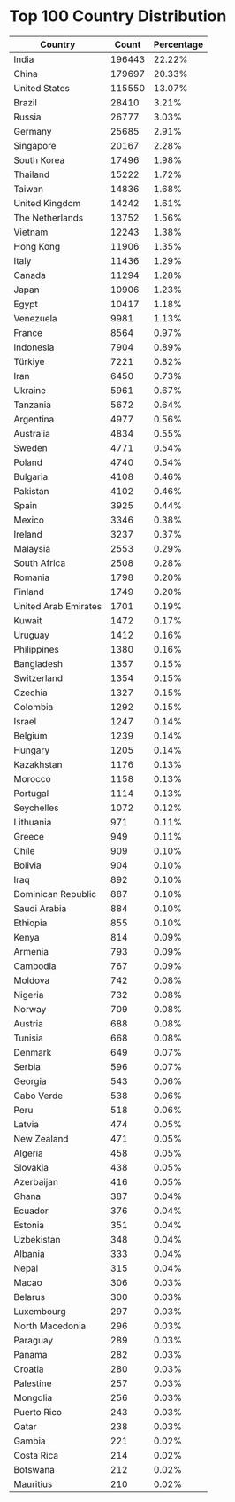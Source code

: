 # Top 100 Country Distribution
| Country | Count | Percentage |
|----|----|----|
| India | 196443 | 22.22% |
| China | 179697 | 20.33% |
| United States | 115550 | 13.07% |
| Brazil | 28410 | 3.21% |
| Russia | 26777 | 3.03% |
| Germany | 25685 | 2.91% |
| Singapore | 20167 | 2.28% |
| South Korea | 17496 | 1.98% |
| Thailand | 15222 | 1.72% |
| Taiwan | 14836 | 1.68% |
| United Kingdom | 14242 | 1.61% |
| The Netherlands | 13752 | 1.56% |
| Vietnam | 12243 | 1.38% |
| Hong Kong | 11906 | 1.35% |
| Italy | 11436 | 1.29% |
| Canada | 11294 | 1.28% |
| Japan | 10906 | 1.23% |
| Egypt | 10417 | 1.18% |
| Venezuela | 9981 | 1.13% |
| France | 8564 | 0.97% |
| Indonesia | 7904 | 0.89% |
| Türkiye | 7221 | 0.82% |
| Iran | 6450 | 0.73% |
| Ukraine | 5961 | 0.67% |
| Tanzania | 5672 | 0.64% |
| Argentina | 4977 | 0.56% |
| Australia | 4834 | 0.55% |
| Sweden | 4771 | 0.54% |
| Poland | 4740 | 0.54% |
| Bulgaria | 4108 | 0.46% |
| Pakistan | 4102 | 0.46% |
| Spain | 3925 | 0.44% |
| Mexico | 3346 | 0.38% |
| Ireland | 3237 | 0.37% |
| Malaysia | 2553 | 0.29% |
| South Africa | 2508 | 0.28% |
| Romania | 1798 | 0.20% |
| Finland | 1749 | 0.20% |
| United Arab Emirates | 1701 | 0.19% |
| Kuwait | 1472 | 0.17% |
| Uruguay | 1412 | 0.16% |
| Philippines | 1380 | 0.16% |
| Bangladesh | 1357 | 0.15% |
| Switzerland | 1354 | 0.15% |
| Czechia | 1327 | 0.15% |
| Colombia | 1292 | 0.15% |
| Israel | 1247 | 0.14% |
| Belgium | 1239 | 0.14% |
| Hungary | 1205 | 0.14% |
| Kazakhstan | 1176 | 0.13% |
| Morocco | 1158 | 0.13% |
| Portugal | 1114 | 0.13% |
| Seychelles | 1072 | 0.12% |
| Lithuania | 971 | 0.11% |
| Greece | 949 | 0.11% |
| Chile | 909 | 0.10% |
| Bolivia | 904 | 0.10% |
| Iraq | 892 | 0.10% |
| Dominican Republic | 887 | 0.10% |
| Saudi Arabia | 884 | 0.10% |
| Ethiopia | 855 | 0.10% |
| Kenya | 814 | 0.09% |
| Armenia | 793 | 0.09% |
| Cambodia | 767 | 0.09% |
| Moldova | 742 | 0.08% |
| Nigeria | 732 | 0.08% |
| Norway | 709 | 0.08% |
| Austria | 688 | 0.08% |
| Tunisia | 668 | 0.08% |
| Denmark | 649 | 0.07% |
| Serbia | 596 | 0.07% |
| Georgia | 543 | 0.06% |
| Cabo Verde | 538 | 0.06% |
| Peru | 518 | 0.06% |
| Latvia | 474 | 0.05% |
| New Zealand | 471 | 0.05% |
| Algeria | 458 | 0.05% |
| Slovakia | 438 | 0.05% |
| Azerbaijan | 416 | 0.05% |
| Ghana | 387 | 0.04% |
| Ecuador | 376 | 0.04% |
| Estonia | 351 | 0.04% |
| Uzbekistan | 348 | 0.04% |
| Albania | 333 | 0.04% |
| Nepal | 315 | 0.04% |
| Macao | 306 | 0.03% |
| Belarus | 300 | 0.03% |
| Luxembourg | 297 | 0.03% |
| North Macedonia | 296 | 0.03% |
| Paraguay | 289 | 0.03% |
| Panama | 282 | 0.03% |
| Croatia | 280 | 0.03% |
| Palestine | 257 | 0.03% |
| Mongolia | 256 | 0.03% |
| Puerto Rico | 243 | 0.03% |
| Qatar | 238 | 0.03% |
| Gambia | 221 | 0.02% |
| Costa Rica | 214 | 0.02% |
| Botswana | 212 | 0.02% |
| Mauritius | 210 | 0.02% |
